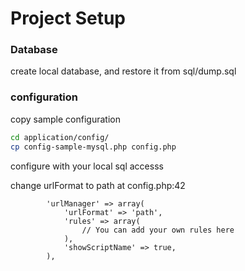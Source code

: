 # Project Setup 

### Database

create local database, and restore it from sql/dump.sql

### configuration

copy sample configuration

```sh
cd application/config/
cp config-sample-mysql.php config.php
`````
configure with your local sql accesss

change urlFormat to path at config.php:42

```
        'urlManager' => array(
            'urlFormat' => 'path',
            'rules' => array(
                // You can add your own rules here
            ),
            'showScriptName' => true,
        ),
```








